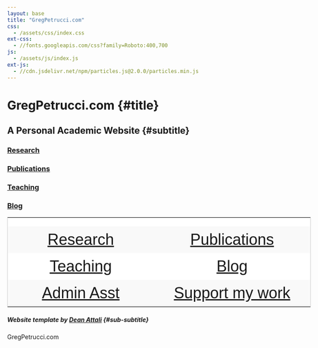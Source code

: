 ```yaml
---
layout: base
title: "GregPetrucci.com"
css:
  - /assets/css/index.css
ext-css:
  - //fonts.googleapis.com/css?family=Roboto:400,700
js:
  - /assets/js/index.js
ext-js:
  - //cdn.jsdelivr.net/npm/particles.js@2.0.0/particles.min.js
---
```


<div id="header" class="cut1" markdown="1">

<div id="header-inner" markdown="1">

# GregPetrucci.com {#title}

## A Personal Academic Website {#subtitle}

### [Research](https://gregpetrucci.com/research/) 

### [Publications](https://gregpetrucci.com/pubs/)

### [Teaching](https://gregpetrucci.com/teaching/)

### [Blog](https://gregpetrucci.com/blog/)

<style type="text/css">
.tg  {border-collapse:collapse;border-color:#ccc;border-spacing:0;border-style:solid;border-width:1px;margin:0px auto;}
.tg td{background-color:#fff;border-color:#ccc;border-style:solid;border-width:0px;color:#333;
  font-family:Arial, sans-serif;font-size:14px;overflow:hidden;padding:10px 5px;word-break:normal;}
.tg th{background-color:#f0f0f0;border-color:#ccc;border-style:solid;border-width:0px;color:#333;
  font-family:Arial, sans-serif;font-size:14px;font-weight:normal;overflow:hidden;padding:10px 5px;word-break:normal;}
.tg .tg-xwtk{background-color:#f9f9f9;border-color:inherit;color:#000000;font-family:Verdana, Geneva, sans-serif !important;
  font-size:36px;text-align:center;vertical-align:top}
.tg .tg-tfft{border-color:inherit;color:#000000;font-family:Verdana, Geneva, sans-serif !important;font-size:36px;text-align:center;
  vertical-align:top}
</style>
<table class="tg" style="undefined;table-layout: fixed; width: 704px"><colgroup>
<col style="width: 340px">
<col style="width: 364px">
</colgroup>
<tbody>
  <tr>
    <td class="tg-tfft"></td>
    <td class="tg-tfft"></td>
  </tr>
  <tr>
    <td class="tg-xwtk"><a href="https://gregpetrucci.com/research/" target="_blank" rel="noopener noreferrer">Research</a></td>
    <td class="tg-xwtk"><a href="https://gregpetrucci.com/pubs/">Publications</a></td>
  </tr>
  <tr>
    <td class="tg-tfft"><a href="https://gregpetrucci.com/teaching/">Teaching</a></td>
    <td class="tg-tfft"><a href="https://gregpetrucci.com/blog/">Blog</a></td>
  </tr>
  <tr>
    <td class="tg-xwtk"><a href="https://fantastical.app/gpetrucci/admin-asst" target="_blank" rel="noopener noreferrer">Admin Asst</a></td>
    <td class="tg-xwtk"><a href="https://gregpetrucci.com/support/" target="_blank" rel="noopener noreferrer">Support my work</a></td>
  </tr>
</tbody>
</table>

##### Website template by [Dean Attali](https://deanattali.com/) {#sub-subtitle}


<div id="cta-out" class="page-section">
  <div id="cta">
    <div class="section-title">GregPetrucci.com</div><br/>
  </div>
  
</div>

</div>
